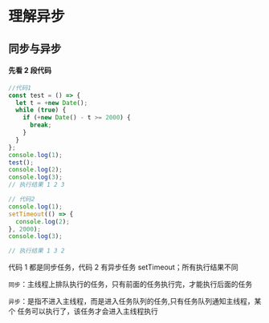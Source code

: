 # 理解异步

## 同步与异步

#### 先看 2 段代码

```js
//代码1
const test = () => {
  let t = +new Date();
  while (true) {
    if (+new Date() - t >= 2000) {
      break;
    }
  }
};
console.log(1);
test();
console.log(2);
console.log(3);
// 执行结果 1 2 3

// 代码2
console.log(1);
setTimeout(() => {
  console.log(2);
}, 2000);
console.log(3);

// 执行结果 1 3 2
```

代码 1 都是同步任务，代码 2 有异步任务 setTimeout；所有执行结果不同

`同步`：主线程上排队执行的任务，只有前面的任务执行完，才能执行后面的任务

`异步`：是指不进入主线程，而是进入任务队列的任务,只有任务队列通知主线程，某个 任务可以执行了，该任务才会进入主线程执行
